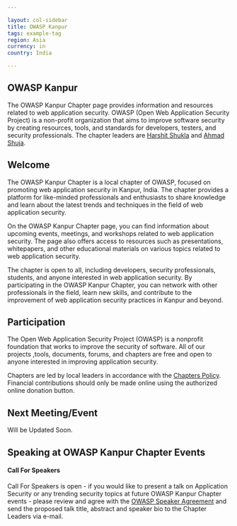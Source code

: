 ```yaml
---

layout: col-sidebar
title: OWASP Kanpur
tags: example-tag
region: Asia
currency: in
country: India

---
```



## OWASP Kanpur

The OWASP Kanpur Chapter page provides information and resources related to web application security. OWASP (Open Web Application Security Project) is a non-profit organization that aims to improve software security by creating resources, tools, and standards for developers, testers, and security professionals. The chapter leaders are <a href="mailto:harshit.shukla@owasp.org">Harshit Shukla</a> and <a href="mailto:ahmad.shuja@owasp.org">Ahmad Shuja</a>.
<!-- TO-DO
Follow chapter news on [Linkedin](https://www.linkedin.com/) \| [Twitter](https://twitter.com/) \| [Meetup](https://www.meetup.com/) \| [Telegram](https://t.me/joinchat/)-->

## Welcome
The OWASP Kanpur Chapter is a local chapter of OWASP, focused on promoting web application security in Kanpur, India. The chapter provides a platform for like-minded professionals and enthusiasts to share knowledge and learn about the latest trends and techniques in the field of web application security.

On the OWASP Kanpur Chapter page, you can find information about upcoming events, meetings, and workshops related to web application security. The page also offers access to resources such as presentations, whitepapers, and other educational materials on various topics related to web application security.

The chapter is open to all, including developers, security professionals, students, and anyone interested in web application security. By participating in the OWASP Kanpur Chapter, you can network with other professionals in the field, learn new skills, and contribute to the improvement of web application security practices in Kanpur and beyond.

## Participation
The Open Web Application Security Project (OWASP) is a nonprofit foundation that works to improve the security of software. All of our projects ,tools, documents, forums, and chapters are free and open to anyone interested in improving application security. 

Chapters are led by local leaders in accordance with the [Chapters Policy](/www-policy/operational/chapters). Financial contributions should only be made online using the authorized online donation button. 

Next Meeting/Event <!-- You should keep this section as it will populate your meetup events -->
---------------------
Will be Updated Soon.
<!--{% include chapter_events.html group=page.meetup-group %}-->

Speaking at OWASP Kanpur Chapter Events
-------------------------------------

#### Call For Speakers

Call For Speakers is open - if you would like to present a talk on Application Security or any trending security topics at future OWASP Kanpur Chapter events - please review and agree with the [OWASP Speaker Agreement](Speaker_Agreement "wikilink") and send the proposed talk title, abstract and speaker bio to the Chapter Leaders via e-mail.


